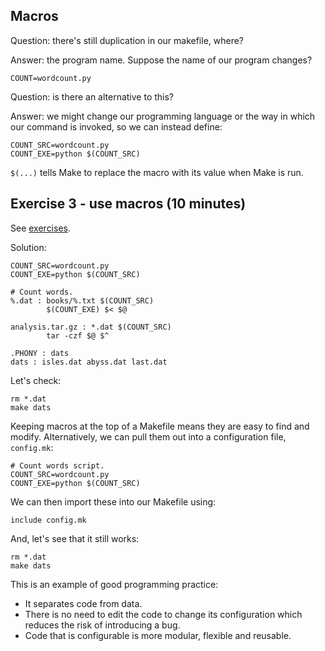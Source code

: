 
Macros
------

Question: there's still duplication in our makefile, where?

Answer: the program name. Suppose the name of our program changes?

    COUNT=wordcount.py

Question: is there an alternative to this?

Answer: we might change our programming language or the way in which our command is invoked, so we can instead define:

    COUNT_SRC=wordcount.py
    COUNT_EXE=python $(COUNT_SRC)

`$(...)` tells Make to replace the macro with its value when Make is run.

Exercise 3 - use macros (10 minutes)
-----------------------

See [exercises](MakeExercises.md).

Solution:

    COUNT_SRC=wordcount.py
    COUNT_EXE=python $(COUNT_SRC)

    # Count words.
    %.dat : books/%.txt $(COUNT_SRC)
            $(COUNT_EXE) $< $@

    analysis.tar.gz : *.dat $(COUNT_SRC)
            tar -czf $@ $^

    .PHONY : dats
    dats : isles.dat abyss.dat last.dat

Let's check:

    rm *.dat
    make dats

Keeping macros at the top of a Makefile means they are easy to find and modify. Alternatively, we can pull them out into a configuration file, `config.mk`:

    # Count words script.
    COUNT_SRC=wordcount.py
    COUNT_EXE=python $(COUNT_SRC)

We can then import these into our Makefile using:

    include config.mk

And, let's see that it still works:

    rm *.dat
    make dats

This is an example of good programming practice:

* It separates code from data.
* There is no need to edit the code to change its configuration which reduces the risk of introducing a bug.
* Code that is configurable is more modular, flexible and reusable.
